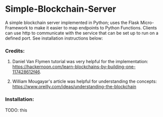 # Simple-Blockchain-Server
A simple blockchain server implemented in Python; uses the Flask Micro-Framework to make it easier to map endpoints to Python Functions. Clients can use http to communicate with the service that can be set up to run on a defined port. See installation instructions below:

### Credits: 
1) Daniel Van Flymen tutorial was very helpful for the implementation: https://hackernoon.com/learn-blockchains-by-building-one-117428612f46.

2) William Mougayar's article was helpful for understanding the concepts: https://www.oreilly.com/ideas/understanding-the-blockchain

### Installation:

TODO: this
